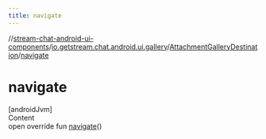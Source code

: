 ```yaml
---
title: navigate
---
```

//[stream-chat-android-ui-components](../../../index.md)/[io.getstream.chat.android.ui.gallery](../index.md)/[AttachmentGalleryDestination](index.md)/[navigate](navigate.md)



# navigate  
[androidJvm]  
Content  
open override fun [navigate](navigate.md)()  



